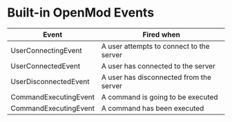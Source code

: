 # Built-in OpenMod Events

| **Event**                                       | **Fired when**                                    |
|-------------------------------------------------|---------------------------------------------------|
| UserConnectingEvent                             | A user attempts to connect to the server          |
| UserConnectedEvent                              | A user has connected to the server                |
| UserDisconnectedEvent                           | A user has disconnected from the server           |
| CommandExecutingEvent                           | A command is going to be executed                 |
| CommandExecutingEvent                           | A command has been executed                       |